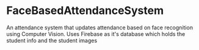 # FaceBasedAttendanceSystem
An attendance system that updates attendance based on face recognition using Computer Vision. Uses Firebase as it's database which holds the student info and the student images
